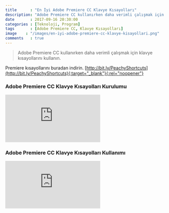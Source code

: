 ```yaml
---
title      : "En İyi Adobe Premiere CC Klavye Kısayolları"
description: "Adobe Premiere CC kullanırken daha verimli çalışmak için klavye kısayollarını kullanın."
date       : 2017-09-16 20:30:00
categories : [Teknoloji, Program]
tags       : [Adobe Premiere CC, Klavye Kısayolları]
image    : "/images/en-iyi-adobe-premiere-cc-klavye-kisayollari.png"
comments   : true
---
```


> Adobe Premiere CC kullanırken daha verimli çalışmak için klavye kısayollarını kullanın.

Premiere kısayollarını buradan indirin. [http://bit.ly/PeachyShortcuts](http://bit.ly/PeachyShortcuts){:target="_blank"}{:rel="noopener"}

### Adobe Premiere CC Klavye Kısayolları Kurulumu

<div class='embed-container'><iframe src='http://www.youtube.com/embed/LtBzsq-ZN4g' frameborder='0' allowfullscreen></iframe></div>

### Adobe Premiere CC Klavye Kısayolları Kullanımı

<div class='embed-container'><iframe src='http://www.youtube.com/embed/QBkFhIFcZak' frameborder='0' allowfullscreen></iframe></div>